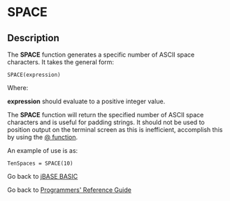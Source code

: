 # SPACE

<PageHeader />

## Description

The **SPACE** function generates a specific number of ASCII space characters. It takes the general form:

```
SPACE(expression)
```

Where:

**expression** should evaluate to a positive integer value.

The **SPACE** function will return the specified number of ASCII space characters and is useful for padding strings. It should not be used to position output on the terminal screen as this is inefficient, accomplish this by using the [@ function](./../the-'@'-function).

An example of use is as:

```
TenSpaces = SPACE(10)
```

Go back to [jBASE BASIC](./../README.md)

Go back to [Programmers' Reference Guide](./../../reference-guides/jbc/README.md)

  
<PageFooter />
